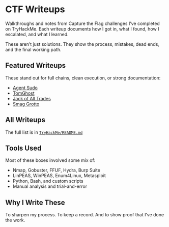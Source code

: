 # CTF Writeups

Walkthroughs and notes from Capture the Flag challenges I’ve completed on TryHackMe. Each writeup documents how I got in, what I found, how I escalated, and what I learned.

These aren’t just solutions. They show the process, mistakes, dead ends, and the final working path.

## Featured Writeups

These stand out for full chains, clean execution, or strong documentation:

- [Agent Sudo](./TryHackMe/agent-sudo.md)
- [TomGhost](./TryHackMe/tomghost.md)
- [Jack of All Trades](./TryHackMe/jack-of-all-trades.md)
- [Smag Grotto](./TryHackMe/smag-grotto.md)

## All Writeups

The full list is in [`TryHackMe/README.md`](./TryHackMe/README.md)

## Tools Used

Most of these boxes involved some mix of:

- Nmap, Gobuster, FFUF, Hydra, Burp Suite
- LinPEAS, WinPEAS, Enum4Linux, Metasploit
- Python, Bash, and custom scripts
- Manual analysis and trial-and-error

## Why I Write These

To sharpen my process. To keep a record. And to show proof that I’ve done the work.
